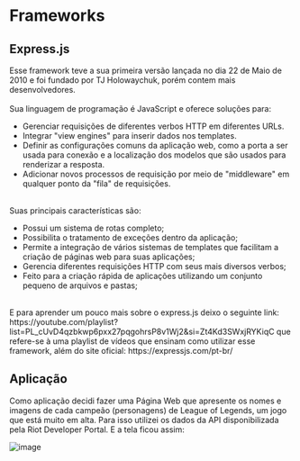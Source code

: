 <h1>Frameworks</h1>

<h2>Express.js</h2>
<p>Esse framework teve a sua primeira versão lançada no dia 22 de Maio de 2010 e foi fundado por TJ Holowaychuk, porém contem mais desenvolvedores.<br><br>Sua linguagem de programação é JavaScript e oferece soluções para:<ul><li>Gerenciar requisições de diferentes verbos HTTP em diferentes URLs.</li><li>Integrar "view engines" para inserir dados nos templates.</li><li>Definir as configurações comuns da aplicação web, como a porta a ser usada para conexão e a localização dos modelos que são usados para renderizar a resposta.</li><li>Adicionar novos processos de requisição por meio de "middleware" em qualquer ponto da "fila" de requisições.</li></ul><br>Suas principais características são:<ul><li>Possui um sistema de rotas completo;</li><li>Possibilita o tratamento de exceções dentro da aplicação;</li><li>Permite a integração de vários sistemas de templates que facilitam a criação de páginas web para suas aplicações;</li><li>Gerencia diferentes requisições HTTP com seus mais diversos verbos;</li><li>Feito para a criação rápida de aplicações utilizando um conjunto pequeno de arquivos e pastas;</li></ul><br>E para aprender um pouco mais sobre o express.js deixo o seguinte link: https://youtube.com/playlist?list=PL_cUvD4qzbkwp6pxx27pqgohrsP8v1Wj2&si=Zt4Kd3SWxjRYKiqC que refere-se à uma playlist de vídeos que ensinam como utilizar esse framework, além do site oficial: https://expressjs.com/pt-br/</p>

<h2>Aplicação</h2>
<p>Como aplicação decidi fazer uma Página Web que apresente os nomes e imagens de cada campeão (personagens) de League of Legends, um jogo que está muito em alta. Para isso utilizei os dados da API disponibilizada pela Riot Developer Portal. E a tela ficou assim:<br></p>

![image](https://github.com/heloziza/Frameworks/assets/107696671/22752ece-8bcf-44eb-80b0-e2039fcfab9f)
